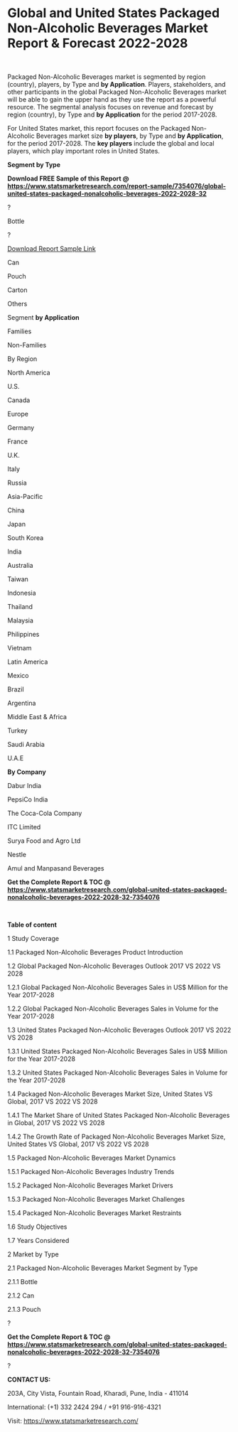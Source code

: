<h1>Global and United States Packaged Non-Alcoholic Beverages Market Report & Forecast 2022-2028</h1><br/><p>Packaged Non-Alcoholic Beverages market is segmented by region (country), players, by Type and <strong>by Application</strong>. Players, stakeholders, and other participants in the global Packaged Non-Alcoholic Beverages market will be able to gain the upper hand as they use the report as a powerful resource. The segmental analysis focuses on revenue and forecast by region (country), by Type and <strong>by Application</strong> for the period 2017-2028.</p>
 
 
 
 <p>For United States market, this report focuses on the Packaged Non-Alcoholic Beverages market size <strong>by players</strong>, by Type and <strong>by Application</strong>, for the period 2017-2028. The <strong>key players</strong> include the global and local players, which play important roles in United States.</p>
 
 
 
 <p><strong>Segment by Type</strong></p>
 
 
 
 <div><b>Download FREE Sample of this Report @ <a href="https://www.statsmarketresearch.com/download-free-sample/7354076/global-united-states-packaged-nonalcoholic-beverages-2022-2028-32">https://www.statsmarketresearch.com/report-sample/7354076/global-united-states-packaged-nonalcoholic-beverages-2022-2028-32</a></b></div>
 
 
 
 <p>? </p>
 
 
 
 <p>Bottle</p>
 
 
 
 <p>? </p>
 
 
 
 <p><a href="https://www.statsmarketresearch.com/download-free-sample/7354076/global-united-states-packaged-nonalcoholic-beverages-2022-2028-32">Download Report Sample Link</a></p>
 
 
 
 <p>Can</p>
 
 
 
 <p>Pouch</p>
 
 
 
 <p>Carton</p>
 
 
 
 <p>Others</p>
 
 
 
 <p>Segment <strong>by Application</strong></p>
 
 
 
 <p>Families</p>
 
 
 
 <p>Non-Families</p>
 
 
 
 <p>By Region</p>
 
 
 
 <p>North America</p>
 
 
 
 <p>U.S.</p>
 
 
 
 <p>Canada</p>
 
 
 
 <p>Europe</p>
 
 
 
 <p>Germany</p>
 
 
 
 <p>France</p>
 
 
 
 <p>U.K.</p>
 
 
 
 <p>Italy</p>
 
 
 
 <p>Russia</p>
 
 
 
 <p>Asia-Pacific</p>
 
 
 
 <p>China</p>
 
 
 
 <p>Japan</p>
 
 
 
 <p>South Korea</p>
 
 
 
 <p>India</p>
 
 
 
 <p>Australia</p>
 
 
 
 <p>Taiwan</p>
 
 
 
 <p>Indonesia</p>
 
 
 
 <p>Thailand</p>
 
 
 
 <p>Malaysia</p>
 
 
 
 <p>Philippines</p>
 
 
 
 <p>Vietnam</p>
 
 
 
 <p>Latin America</p>
 
 
 
 <p>Mexico</p>
 
 
 
 <p>Brazil</p>
 
 
 
 <p>Argentina</p>
 
 
 
 <p>Middle East & Africa</p>
 
 
 
 <p>Turkey</p>
 
 
 
 <p>Saudi Arabia</p>
 
 
 
 <p>U.A.E</p>
 
 
 
 <p><strong>By Company</strong></p>
 
 
 
 <p>Dabur India</p>
 
 
 
 <p>PepsiCo India</p>
 
 
 
 <p>The Coca-Cola Company</p>
 
 
 
 <p>ITC Limited</p>
 
 
 
 <p>Surya Food and Agro Ltd</p>
 
 
 
 <p>Nestle</p>
 
 
 
 <p>Amul and Manpasand Beverages</p>
 
 
 
 <div><b>Get the Complete Report & TOC @ <a href="https://www.statsmarketresearch.com/global-united-states-packaged-nonalcoholic-beverages-2022-2028-32-7354076">https://www.statsmarketresearch.com/global-united-states-packaged-nonalcoholic-beverages-2022-2028-32-7354076</a></b></div>
 
 
 
 <p><br />
 
 <b>Table of content</b></p>
 
 
 
 <p>1 Study Coverage<br />
 
 1.1 Packaged Non-Alcoholic Beverages Product Introduction<br />
 
 1.2 Global Packaged Non-Alcoholic Beverages Outlook 2017 VS 2022 VS 2028<br />
 
 1.2.1 Global Packaged Non-Alcoholic Beverages Sales in US$ Million for the Year 2017-2028<br />
 
 1.2.2 Global Packaged Non-Alcoholic Beverages Sales in Volume for the Year 2017-2028<br />
 
 1.3 United States Packaged Non-Alcoholic Beverages Outlook 2017 VS 2022 VS 2028<br />
 
 1.3.1 United States Packaged Non-Alcoholic Beverages Sales in US$ Million for the Year 2017-2028<br />
 
 1.3.2 United States Packaged Non-Alcoholic Beverages Sales in Volume for the Year 2017-2028<br />
 
 1.4 Packaged Non-Alcoholic Beverages Market Size, United States VS Global, 2017 VS 2022 VS 2028<br />
 
 1.4.1 The Market Share of United States Packaged Non-Alcoholic Beverages in Global, 2017 VS 2022 VS 2028<br />
 
 1.4.2 The Growth Rate of Packaged Non-Alcoholic Beverages Market Size, United States VS Global, 2017 VS 2022 VS 2028<br />
 
 1.5 Packaged Non-Alcoholic Beverages Market Dynamics<br />
 
 1.5.1 Packaged Non-Alcoholic Beverages Industry Trends<br />
 
 1.5.2 Packaged Non-Alcoholic Beverages Market Drivers<br />
 
 1.5.3 Packaged Non-Alcoholic Beverages Market Challenges<br />
 
 1.5.4 Packaged Non-Alcoholic Beverages Market Restraints<br />
 
 1.6 Study Objectives<br />
 
 1.7 Years Considered<br />
 
 2 Market by Type<br />
 
 2.1 Packaged Non-Alcoholic Beverages Market Segment by Type<br />
 
 2.1.1 Bottle<br />
 
 2.1.2 Can<br />
 
 2.1.3 Pouch<br />
 
 ? </p>
 
 
 
 <div><b>Get the Complete Report & TOC @ <a href="https://www.statsmarketresearch.com/global-united-states-packaged-nonalcoholic-beverages-2022-2028-32-7354076">https://www.statsmarketresearch.com/global-united-states-packaged-nonalcoholic-beverages-2022-2028-32-7354076</a></b></div>
 
 
 
 <p>? </p>
 
 
 
 <p><b>CONTACT US:</b><br />
 
 203A, City Vista, Fountain Road, Kharadi, Pune, India - 411014<br />
 
 International: (+1) 332 2424 294 / +91 916-916-4321<br />
 
 Visit: <a href="https://www.statsmarketresearch.com/">https://www.statsmarketresearch.com/</a></p>
